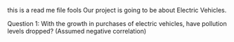 this is a read me file fools
Our project is going to be about Electric Vehicles. 

Question 1: With the growth in purchases of electric vehicles, have pollution levels dropped? (Assumed negative correlation)

